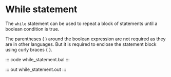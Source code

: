 # While statement

The `while` statement can be used to repeat a block of statements until a boolean condition is true.

The parentheses ( ) around the boolean expression are not required as they are in other languages. But it is required to enclose the statement block using curly braces { }.


::: code while_statement.bal :::

::: out while_statement.out :::
